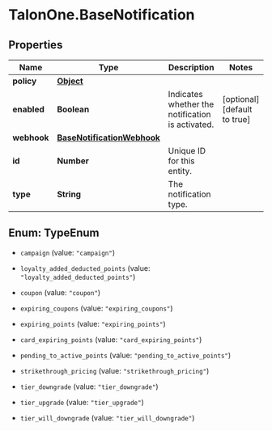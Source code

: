 # TalonOne.BaseNotification

## Properties

Name | Type | Description | Notes
------------ | ------------- | ------------- | -------------
**policy** | [**Object**](.md) |  | 
**enabled** | **Boolean** | Indicates whether the notification is activated. | [optional] [default to true]
**webhook** | [**BaseNotificationWebhook**](BaseNotificationWebhook.md) |  | 
**id** | **Number** | Unique ID for this entity. | 
**type** | **String** | The notification type. | 



## Enum: TypeEnum


* `campaign` (value: `"campaign"`)

* `loyalty_added_deducted_points` (value: `"loyalty_added_deducted_points"`)

* `coupon` (value: `"coupon"`)

* `expiring_coupons` (value: `"expiring_coupons"`)

* `expiring_points` (value: `"expiring_points"`)

* `card_expiring_points` (value: `"card_expiring_points"`)

* `pending_to_active_points` (value: `"pending_to_active_points"`)

* `strikethrough_pricing` (value: `"strikethrough_pricing"`)

* `tier_downgrade` (value: `"tier_downgrade"`)

* `tier_upgrade` (value: `"tier_upgrade"`)

* `tier_will_downgrade` (value: `"tier_will_downgrade"`)




